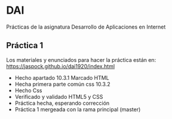 # DAI
Prácticas de la asignatura Desarrollo de Aplicaciones en Internet
## Práctica 1
Los materiales y enunciados para hacer la práctica están en:
https://jaspock.github.io/dai1920/index.html

- Hecho apartado 10.3.1 Marcado HTML
- Hecha primera parte común css 10.3.2
- Hecho Css
- Verificado y validado HTML5 y CSS
- Práctica hecha, esperando corrección
- Práctica 1 mergeada con la rama principal (master)